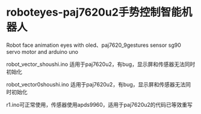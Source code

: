 # roboteyes-paj7620u2手势控制智能机器人

Robot face animation eyes with oled、paj7620_9gestures sensor sg90 servo motor and arduino uno 

robot_vector_shoushi.ino 适用于paj7620u2，有bug，显示屏和传感器无法同时初始化

robot_vector0shoushi.ino 适用于paj7620u2，有bug，显示屏和传感器无法同时初始化

r1.ino可正常使用，传感器使用apds9960，适用于paj7620u2的代码已等效重写


